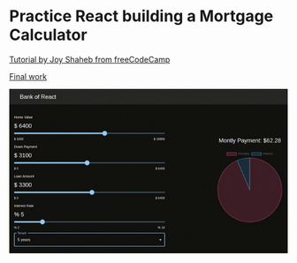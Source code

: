 # Practice React building a Mortgage Calculator

[Tutorial by Joy Shaheb from freeCodeCamp](https://www.freecodecamp.org/news/react-mortgage-calculator-tutorial-for-beginners/)

[Final work](https://mortgage-calculator-khaki.vercel.app/)

![ScreenShot](./public/screen_video.gif)